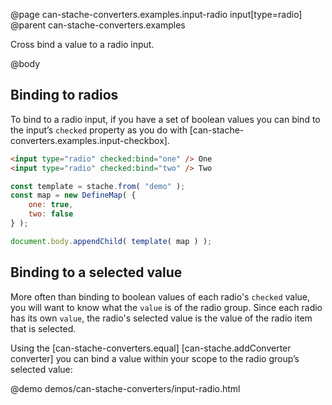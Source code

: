 @page can-stache-converters.examples.input-radio input[type=radio]
@parent can-stache-converters.examples

Cross bind a value to a radio input.

@body

## Binding to radios

To bind to a radio input, if you have a set of boolean values you can bind to the input’s `checked` property as you do with [can-stache-converters.examples.input-checkbox].

```html
<input type="radio" checked:bind="one" /> One
<input type="radio" checked:bind="two" /> Two
```

```js
const template = stache.from( "demo" );
const map = new DefineMap( {
	one: true,
	two: false
} );

document.body.appendChild( template( map ) );
```

## Binding to a selected value

More often than binding to boolean values of each radio's `checked` value, you will want to know what the `value` is of the radio group. Since each radio has its own `value`, the radio's selected value is the value of the radio item that is selected.

Using the [can-stache-converters.equal] [can-stache.addConverter converter] you can bind a value within your scope to the radio group’s selected value:

@demo demos/can-stache-converters/input-radio.html
